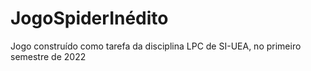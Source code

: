 # JogoSpiderInédito

Jogo construído como tarefa da disciplina LPC de SI-UEA, no primeiro semestre de 2022

